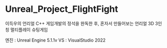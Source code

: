 # Unreal_Project_FlightFight

이득우의 언리얼 C++ 게임개발의 정석을 완독한 후, 혼자서 만들어보는 언리얼 3D 3인칭 멀티플레이 슈팅게임

엔진 : Unreal Engine 5.1.1v
VS : VisualStudio 2022
